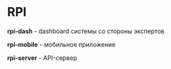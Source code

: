 # RPI

**rpi-dash** - dashboard системы со стороны экспертов

**rpi-mobile** - мобильное приложение

**rpi-server** - API-сервер 

